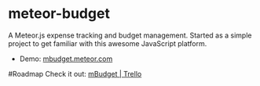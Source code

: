 # meteor-budget
A Meteor.js expense tracking and budget management. Started as a simple project to get familiar with this awesome JavaScript platform.

* Demo: [mbudget.meteor.com](http://mbudget.meteor.com/)

#Roadmap
Check it out: [mBudget | Trello](https://trello.com/b/Ll036kJK/mbudget)
